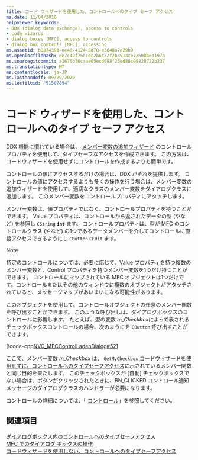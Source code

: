 ```yaml
---
title: コード ウィザードを使用した、コントロールへのタイプ セーフ アクセス
ms.date: 11/04/2016
helpviewer_keywords:
- DDX (dialog data exchange), access to controls
- code wizards
- dialog boxes [MFC], access to controls
- dialog box controls [MFC], accessing
ms.assetid: b8874393-ee48-4124-8d78-e3648a7e29b9
ms.openlocfilehash: ee7c49f75dcdc2b6c32f2b391ace7260b46d197b
ms.sourcegitcommit: a1676bf6caae05ecd698f26ed80c08828722b237
ms.translationtype: MT
ms.contentlocale: ja-JP
ms.lasthandoff: 09/29/2020
ms.locfileid: "91507894"
---
```

# <a name="type-safe-access-to-controls-with-code-wizards"></a>コード ウィザードを使用した、コントロールへのタイプ セーフ アクセス

DDX 機能に慣れている場合は、 [メンバー変数の追加ウィザード](../ide/adding-a-member-variable-visual-cpp.md#add-member-variable-wizard) のコントロールプロパティを使用して、タイプセーフなアクセスを作成できます。 この方法は、コードウィザードを使用せずにコントロールを作成するよりも簡単です。

コントロールの値にアクセスするだけの場合は、DDX がそれを提供します。 コントロールの値にアクセスするよりも多くの操作を行う場合は、メンバー変数の追加ウィザードを使用して、適切なクラスのメンバー変数をダイアログクラスに追加します。 このメンバー変数をコントロールプロパティにアタッチします。

メンバー変数は、値プロパティではなく、コントロールプロパティを持つことができます。 Value プロパティは、コントロールから返されたデータの型 (やなど) を参照し `CString` **`int`** ます。 コントロールプロパティは、型が MFC のコントロールクラス (やなど) の1つであるデータメンバーを介してコントロールに直接アクセスできるようにし `CButton` `CEdit` ます。

> [!NOTE]
> 特定のコントロールについては、必要に応じて、Value プロパティを持つ複数のメンバー変数と、Control プロパティを持つメンバー変数を1つだけ持つことができます。 コントロールにマップされている MFC オブジェクトは1つだけです。コントロールまたはその他のウィンドウに複数のオブジェクトがアタッチされていると、メッセージマップがあいまいになる可能性があります。

このオブジェクトを使用して、コントロールオブジェクトの任意のメンバー関数を呼び出すことができます。 このような呼び出しは、ダイアログボックスのコントロールに影響します。 たとえば、型の変数 *m_Checkbox*によって表されるチェックボックスコントロールの場合、次のようにを `CButton` 呼び出すことができます。

[!code-cpp[NVC_MFCControlLadenDialog#52](../mfc/codesnippet/cpp/type-safe-access-to-controls-with-code-wizards_1.cpp)]

ここで、メンバー変数 *m_Checkbox* は、 `GetMyCheckbox` [コードウィザードを使用せずに、コントロールへのタイプセーフアクセス](../mfc/type-safe-access-to-controls-without-code-wizards.md)に示されているメンバー関数と同じ目的を果たします。 このチェックボックスが [自動] チェックボックスでない場合は、ボタンがクリックされたときに、BN_CLICKED コントロール通知メッセージのダイアログクラスのハンドラーが必要になります。

コントロールの詳細については、「 [コントロール](../mfc/controls-mfc.md)」を参照してください。

## <a name="see-also"></a>関連項目

[ダイアログボックス内のコントロールへのタイプセーフアクセス](../mfc/type-safe-access-to-controls-in-a-dialog-box.md)<br/>
[MFC でのダイアログ ボックスの操作](../mfc/life-cycle-of-a-dialog-box.md)<br/>
[コードウィザードを使用しない、コントロールへのタイプセーフアクセス](../mfc/type-safe-access-to-controls-without-code-wizards.md)
